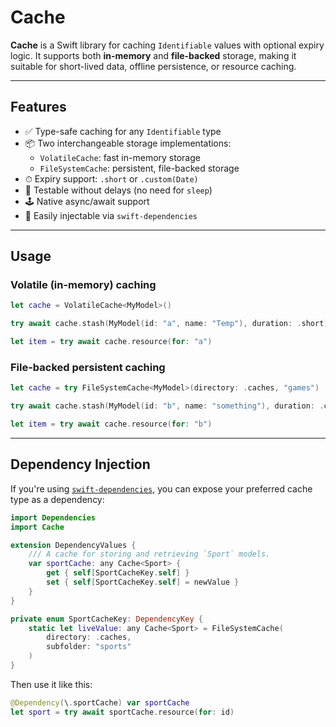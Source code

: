 # Cache

**Cache** is a Swift library for caching `Identifiable` values with optional expiry logic. It supports both **in-memory** and **file-backed** storage, making it suitable for short-lived data, offline persistence, or resource caching.

---

## Features

- ✅ Type-safe caching for any `Identifiable` type
- 📦 Two interchangeable storage implementations:
  - `VolatileCache`: fast in-memory storage
  - `FileSystemCache`: persistent, file-backed storage
- ⏱ Expiry support: `.short` or `.custom(Date)`
- 🧪 Testable without delays (no need for `sleep`)
- 🕹 Native async/await support
- 🧩 Easily injectable via `swift-dependencies`

---

## Usage

### Volatile (in-memory) caching

```swift
let cache = VolatileCache<MyModel>()

try await cache.stash(MyModel(id: "a", name: "Temp"), duration: .short)

let item = try await cache.resource(for: "a")
```

### File-backed persistent caching

```swift
let cache = try FileSystemCache<MyModel>(directory: .caches, "games")

try await cache.stash(MyModel(id: "b", name: "something"), duration: .custom(.distantFuture))

let item = try await cache.resource(for: "b")
```

---

## Dependency Injection

If you're using [`swift-dependencies`](https://github.com/pointfreeco/swift-dependencies), you can expose your preferred cache type as a dependency:

```swift
import Dependencies
import Cache

extension DependencyValues {
    /// A cache for storing and retrieving `Sport` models.
    var sportCache: any Cache<Sport> {
        get { self[SportCacheKey.self] }
        set { self[SportCacheKey.self] = newValue }
    }
}

private enum SportCacheKey: DependencyKey {
    static let liveValue: any Cache<Sport> = FileSystemCache(
        directory: .caches,
        subfolder: "sports"
    )
}
```

Then use it like this:

```swift
@Dependency(\.sportCache) var sportCache
let sport = try await sportCache.resource(for: id)
```

